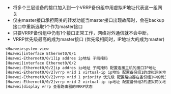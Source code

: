 - 将多个三层设备的接口加入到一个VRRP备份组中用虚拟IP地址代表这一组网关
- 仅由master接口承担网关的转发功能当master接口出现故障时，会在backup接口中重新选取1个作为master接口
- 只要VRRP备份组中仍有1个接口正常工作，网络对外通信就不会中断。
- VRRP优先级最高的成为master接口 (优先级相同时，IP地址大的成为master)

```txt
<Huawei>system-view
[Huawei]interface Ethernet0/0/1
[Huawei-Ethernet0/0/1]ip addres ip地址 子网掩码
[Huawei]interface Ethernet0/0/2
[Huawei-Ethernet0/0/2]ip addres ip地址 子网掩码 配置连接主机的接口IP地址
[Huawei-Ethernet0/0/2]vrrp vrid 1 virtual-ip ip地址 配置备份组1的虚拟网关地址
[Huawei-Ethernet0/0/2]vrrp vrid 1 priority 优先级 配置路由器在备份组1中的优先级
[Huawei-Ethernet0/0/2]vrrp vrid 2 virtual-ip ip地址 配置备份组2的虚拟网关地址
[Huawei]display vrrp 查看路由器的VRRP状态
```